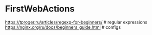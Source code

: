 # FirstWebActions
https://tproger.ru/articles/regexp-for-beginners/     # regular expressions
https://nginx.org/ru/docs/beginners_guide.html        # configs
